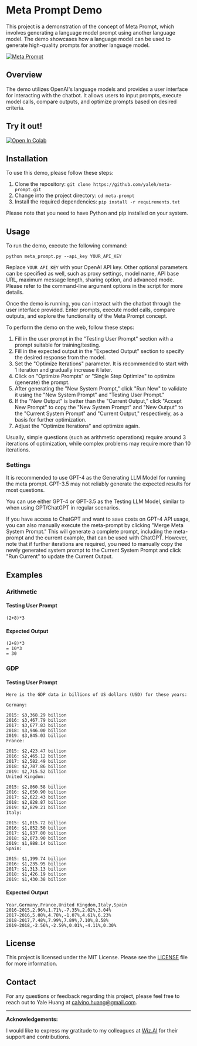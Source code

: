 # Meta Prompt Demo

This project is a demonstration of the concept of Meta Prompt, which involves generating a language model prompt using another language model. The demo showcases how a language model can be used to generate high-quality prompts for another language model.

[![Meta Prompt](https://img.youtube.com/vi/eNFUq2AjKCk/0.jpg)](https://www.youtube.com/watch?v=eNFUq2AjKCk)

## Overview

The demo utilizes OpenAI's language models and provides a user interface for interacting with the chatbot. It allows users to input prompts, execute model calls, compare outputs, and optimize prompts based on desired criteria.

## Try it out!

[![Open In Colab](https://colab.research.google.com/assets/colab-badge.svg)](https://colab.research.google.com/github/yaleh/meta-prompt/blob/main/meta_prompt.ipynb)

## Installation

To use this demo, please follow these steps:

1. Clone the repository: `git clone https://github.com/yaleh/meta-prompt.git`
2. Change into the project directory: `cd meta-prompt`
3. Install the required dependencies: `pip install -r requirements.txt`

Please note that you need to have Python and pip installed on your system.

## Usage

To run the demo, execute the following command:

```
python meta_prompt.py --api_key YOUR_API_KEY
```

Replace `YOUR_API_KEY` with your OpenAI API key. Other optional parameters can be specified as well, such as proxy settings, model name, API base URL, maximum message length, sharing option, and advanced mode. Please refer to the command-line argument options in the script for more details.

Once the demo is running, you can interact with the chatbot through the user interface provided. Enter prompts, execute model calls, compare outputs, and explore the functionality of the Meta Prompt concept.

To perform the demo on the web, follow these steps:

1. Fill in the user prompt in the "Testing User Prompt" section with a prompt suitable for training/testing.
2. Fill in the expected output in the "Expected Output" section to specify the desired response from the model.
3. Set the "Optimize Iterations" parameter. It is recommended to start with 1 iteration and gradually increase it later.
4. Click on "Optimize Prompts" or "Single Step Optimize" to optimize (generate) the prompt.
5. After generating the "New System Prompt," click "Run New" to validate it using the "New System Prompt" and "Testing User Prompt."
6. If the "New Output" is better than the "Current Output," click "Accept New Prompt" to copy the "New System Prompt" and "New Output" to the "Current System Prompt" and "Current Output," respectively, as a basis for further optimization.
7. Adjust the "Optimize Iterations" and optimize again.

Usually, simple questions (such as arithmetic operations) require around 3 iterations of optimization, while complex problems may require more than 10 iterations.

### Settings

It is recommended to use GPT-4 as the Generating LLM Model for running the meta prompt. GPT-3.5 may not reliably generate the expected results for most questions.

You can use either GPT-4 or GPT-3.5 as the Testing LLM Model, similar to when using GPT/ChatGPT in regular scenarios.

If you have access to ChatGPT and want to save costs on GPT-4 API usage, you can also manually execute the meta-prompt by clicking "Merge Meta System Prompt." This will generate a complete prompt, including the meta-prompt and the current example, that can be used with ChatGPT. However, note that if further iterations are required, you need to manually copy the newly generated system prompt to the Current System Prompt and click "Run Current" to update the Current Output.

## Examples

### Arithmetic

#### Testing User Prompt

```
(2+8)*3
```

#### Expected Output

```
(2+8)*3
= 10*3 
= 30
```

### GDP

#### Testing User Prompt

```
Here is the GDP data in billions of US dollars (USD) for these years:

Germany:

2015: $3,368.29 billion
2016: $3,467.79 billion
2017: $3,677.83 billion
2018: $3,946.00 billion
2019: $3,845.03 billion
France:

2015: $2,423.47 billion
2016: $2,465.12 billion
2017: $2,582.49 billion
2018: $2,787.86 billion
2019: $2,715.52 billion
United Kingdom:

2015: $2,860.58 billion
2016: $2,650.90 billion
2017: $2,622.43 billion
2018: $2,828.87 billion
2019: $2,829.21 billion
Italy:

2015: $1,815.72 billion
2016: $1,852.50 billion
2017: $1,937.80 billion
2018: $2,073.90 billion
2019: $1,988.14 billion
Spain:

2015: $1,199.74 billion
2016: $1,235.95 billion
2017: $1,313.13 billion
2018: $1,426.19 billion
2019: $1,430.38 billion

```

#### Expected Output

```
Year,Germany,France,United Kingdom,Italy,Spain
2016-2015,2.96%,1.71%,-7.35%,2.02%,3.04%
2017-2016,5.08%,4.78%,-1.07%,4.61%,6.23%
2018-2017,7.48%,7.99%,7.89%,7.10%,8.58%
2019-2018,-2.56%,-2.59%,0.01%,-4.11%,0.30%
```

## License

This project is licensed under the MIT License. Please see the [LICENSE](LICENSE) file for more information.

## Contact

For any questions or feedback regarding this project, please feel free to reach out to Yale Huang at calvino.huang@gmail.com.

---

**Acknowledgements:**

I would like to express my gratitude to my colleagues at [Wiz.AI](https://www.wiz.ai/) for their support and contributions.